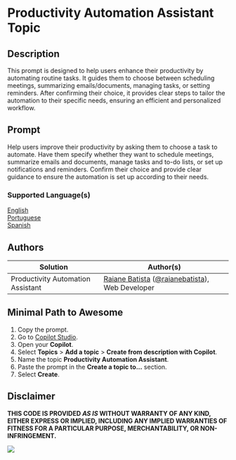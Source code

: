 # **Productivity Automation Assistant Topic**

## Description

This prompt is designed to help users enhance their productivity by automating routine tasks. It guides them to choose between scheduling meetings, summarizing emails/documents, managing tasks, or setting reminders. After confirming their choice, it provides clear steps to tailor the automation to their specific needs, ensuring an efficient and personalized workflow.

## Prompt

Help users improve their productivity by asking them to choose a task to automate. Have them specify whether they want to schedule meetings, summarize emails and documents, manage tasks and to-do lists, or set up notifications and reminders. Confirm their choice and provide clear guidance to ensure the automation is set up according to their needs.

### Supported Language(s)

[English](./en-us/prompt.md)  
[Portuguese](./pt-br/prompt.md)  
[Spanish](./es-es/prompt.md)  

## Authors

Solution | Author(s)
-------- | --------
Productivity Automation Assistant | [Raiane Batista](https://github.com/RaianeBatista) ([@raianebatista](https://www.linkedin.com/in/raiane-batista-developer/)), Web Developer

## Minimal Path to Awesome

1. Copy the prompt.
2. Go to [Copilot Studio](https://copilotstudio.microsoft.com/).
3. Open your **Copilot**.
4. Select **Topics** > **Add a topic** > **Create from description with Copilot**.
5. Name the topic **Productivity Automation Assistant**.
6. Paste the prompt in the **Create a topic to...** section.
7. Select **Create**.

## Disclaimer

**THIS CODE IS PROVIDED *AS IS* WITHOUT WARRANTY OF ANY KIND, EITHER EXPRESS OR IMPLIED, INCLUDING ANY IMPLIED WARRANTIES OF FITNESS FOR A PARTICULAR PURPOSE, MERCHANTABILITY, OR NON-INFRINGEMENT.**

<img src="https://m365-visitor-stats.azurewebsites.net/powerplatform-prompts/samples/ai-builder/sample" aria-hidden="true" />